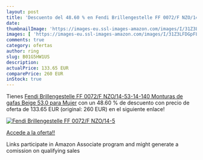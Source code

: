 ```yaml
---
layout: post
title: 'Descuento del 48.60 % en Fendi Brillengestelle FF 0072/F NZO/14-5'
date: 
thumbnailImage: 'https://images-eu.ssl-images-amazon.com/images/I/31Z3LFDGpFL._SL200_.jpg'
images: [ 'https://images-eu.ssl-images-amazon.com/images/I/31Z3LFDGpFL._SL200_.jpg' ]
comments: true
category: ofertas
author: ring
slug: B01G5HW1US
description:
actualPrice: 133.65 EUR
comparePrice: 260 EUR
inStock: true
---
```


Tienes [Fendi Brillengestelle FF 0072/F NZO/14-53-14-140 Monturas de gafas  Beige  53.0 para Mujer](https://www.amazon.es/dp/B01G5HW1US/?tag=tolees-21) con un 48.60 % de descuento con precio de oferta de 133.65 EUR (original: 260 EUR) en el siguiente enlace!

[![Fendi Brillengestelle FF 0072/F NZO/14-5](https://images-eu.ssl-images-amazon.com/images/I/31Z3LFDGpFL._SL200_.jpg)](https://www.amazon.es/dp/B01G5HW1US/?tag=tolees-21)

[Accede a la oferta!!](https://www.amazon.es/dp/B01G5HW1US/?tag=tolees-21)

Links participate in Amazon Associate program and might generate a comission on qualifying sales


